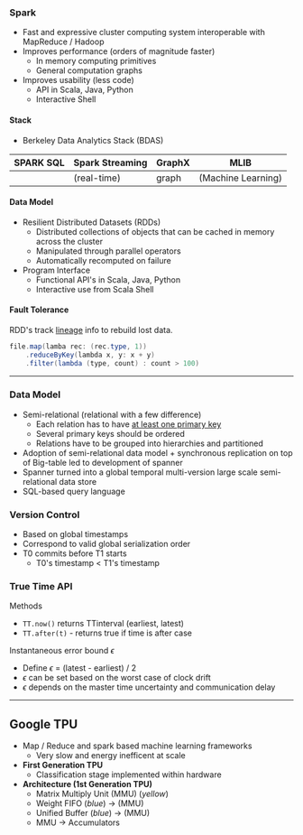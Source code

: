 ### Spark

- Fast and expressive cluster computing system interoperable with MapReduce / Hadoop
- Improves performance (orders of magnitude faster) 
	- In memory computing primitives
	- General computation graphs
- Improves usability (less code)
	- API in Scala, Java, Python
	- Interactive Shell

#### Stack

- Berkeley Data Analytics Stack (BDAS)


| SPARK SQL | Spark Streaming  | GraphX | MLIB               |
| --------- | ---------------- | ------ | ------------------ |
|           | (real-time)      | graph  | (Machine Learning) |

#### Data Model

- Resilient Distributed Datasets (RDDs)
	- Distributed collections of objects that can be cached in memory across the cluster
	- Manipulated through parallel operators
	- Automatically recomputed on failure
- Program Interface
	- Functional API's in Scala, Java, Python
	- Interactive use from Scala Shell


#### Fault Tolerance

RDD's track <u>lineage</u> info to rebuild lost data. 

```java
file.map(lamba rec: (rec.type, 1))
	.reduceByKey(lambda x, y: x + y)
	.filter(lambda (type, count) : count > 100)
```


****

### Data Model

- Semi-relational (relational with a few difference)
	- Each relation has to have <u>at least one primary key</u>
	- Several primary keys should be ordered
	- Relations have to be grouped into hierarchies and partitioned
- Adoption of semi-relational data model + synchronous replication on top of Big-table led to development of spanner
- Spanner turned into a global temporal multi-version large scale semi-relational data store
- SQL-based query language

### Version Control

- Based on global timestamps
- Correspond to valid global serialization order
- T0 commits before T1 starts 
	- T0's timestamp < T1's timestamp 


### True Time API

Methods
- `TT.now()` returns TTinterval (earliest, latest)
- `TT.after(t)` - returns true if time is after case

Instantaneous error bound $\epsilon$ 
- Define $\epsilon$ = (latest - earliest) / 2
- $\epsilon$ can be set based on the worst case of clock drift
- $\epsilon$ depends on the master time uncertainty and communication delay 

****
## Google TPU

- Map / Reduce and spark based machine learning frameworks
	- Very slow and energy inefficent at scale 
- __First Generation TPU__ 
	- Classification stage implemented within hardware
- __Architecture (1st Generation TPU)__ 
	- Matrix Multiply Unit (MMU) (_yellow_) 
	- Weight FIFO (_blue_) -> (MMU)
	- Unified Buffer (_blue_) -> (MMU)
	- MMU -> Accumulators